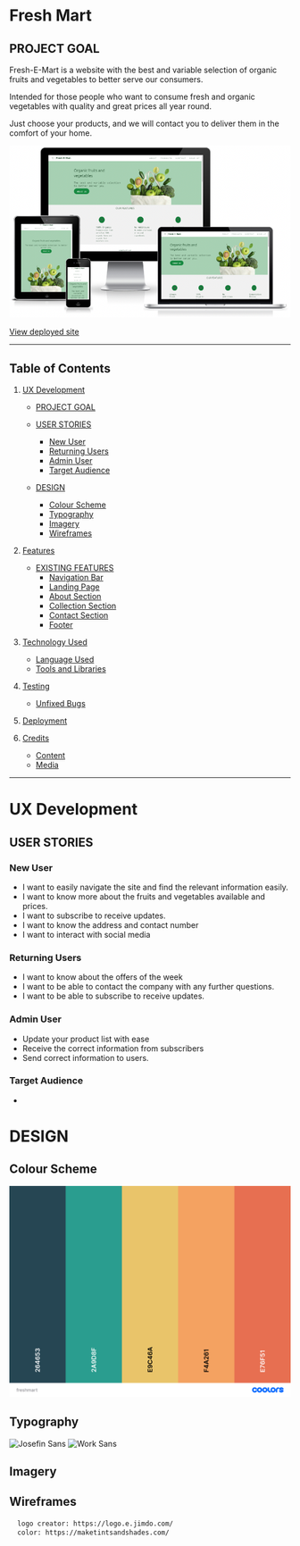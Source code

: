 # **Fresh Mart**
## **PROJECT GOAL**

Fresh-E-Mart is a website with the best and variable selection of organic fruits and vegetables to better serve our consumers.

Intended for those people who want to consume fresh and organic vegetables with quality and great prices all year round.

Just choose your products, and we will contact you to deliver them in the comfort of your home.

![responsive](./documentation/responsive.png)

[View deployed site](https://paulasdev.github.io/Fresh-E-Mart/)

- - -

## **Table of Contents**

1. [UX Development](#ux-development)
    * [PROJECT GOAL](#project-goal)

    * [USER STORIES](#user-stories)
        * [New User](#new-user)
        * [Returning Users](#returning-users)
        * [Admin User](#admin-user)
        * [Target Audience](#target-audience)

    * [DESIGN](#design)
        * [Colour Scheme](#colour-scheme)
        * [Typography](#typography)
        * [Imagery](#imagery)
        * [Wireframes](#wireframes)
      
2. [Features](#features)  
    * [EXISTING FEATURES](#existing-features)
        * [Navigation Bar](#navigation-bar)
        * [Landing Page](#landing-page)
        * [About Section](#about-section)
        * [Collection Section](#collection-section)
        * [Contact Section](#contact-section)
        * [Footer](#footer)
        
3. [Technology Used](#technology-used)  
    * [Language Used](#language-used)
    * [Tools and Libraries](#tools-and-libraries)

4. [Testing](#testing)
    * [Unfixed Bugs](#unfixed-bugs)

5. [Deployment](#deployment)  
  
6. [Credits](#credits)  
    * [Content](#content)
    * [Media](#media)  

- - -

# **UX Development**

## **USER STORIES**

### **New User**
* I want to easily navigate the site and find the relevant information easily.
* I want to know more about the fruits and vegetables available and prices.
* I want to subscribe to receive updates.
* I want to know the address and contact number
* I want to interact with social media


### **Returning Users**
* I want to know about the offers of the week
* I want to be able to contact the company with any further questions.
* I want to be able to subscribe to receive updates.


### **Admin User**
* Update your product list with ease
* Receive the correct information from subscribers
* Send correct information to users.

 
       
### **Target Audience**
* 

# **DESIGN**
## **Colour Scheme**
![Colour Pallete](./documentation/freshmart.png)

## **Typography**
![Josefin Sans](./documentation/josefin_sans.png)
![Work Sans](./documentation/work_sans.png)


## **Imagery**

## **Wireframes**
      logo creator: https://logo.e.jimdo.com/
      color: https://maketintsandshades.com/